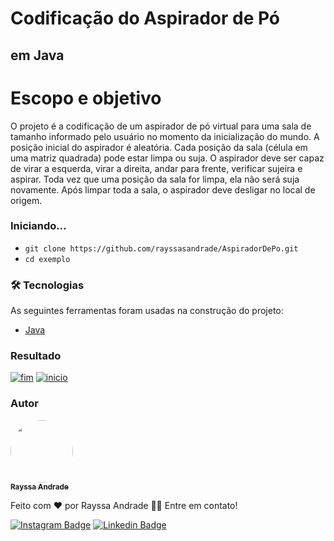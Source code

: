 # Codificação do Aspirador de Pó
## em Java

# Escopo e objetivo
O projeto é a codificação de um aspirador de pó virtual para uma sala de tamanho informado pelo usuário no momento da inicialização do mundo. A posição inicial do aspirador é aleatória. Cada posição da sala (célula em uma matriz quadrada) pode estar limpa ou suja. O aspirador deve ser capaz de virar a esquerda, virar a direita, andar para frente, verificar sujeira e aspirar. Toda vez que uma posição da sala for limpa, ela não será suja novamente. Após limpar toda a sala, o aspirador deve desligar no local de origem.

### Iniciando...

- `git clone https://github.com/rayssasandrade/AspiradorDePo.git`
- `cd exemplo`

### 🛠 Tecnologias

As seguintes ferramentas foram usadas na construção do projeto:

- [Java](https://www.java.com/pt-BR/download/ie_manual.jsp?locale=pt_BR)

### Resultado

<a href="https://imgbb.com/"><img src="https://i.ibb.co/f9fyxS8/fim.png" alt="fim" border="0"></a>
<a href="https://imgbb.com/"><img src="https://i.ibb.co/rm1KmbK/inicio.png" alt="inicio" border="0"></a>

### Autor
<a href="#">
 <img style="border-radius: 50%;" src="https://instagram.faju3-1.fna.fbcdn.net/v/t51.2885-15/e35/129774138_506915386934312_6214321278973834168_n.jpg?_nc_ht=instagram.faju3-1.fna.fbcdn.net&_nc_cat=108&_nc_ohc=A4ksCvsQ0CgAX9j6anc&edm=ALQROFkBAAAA&ccb=7-4&oh=3eb7951c5625dd3528a8c83b259ec348&oe=61A6909B&_nc_sid=30a2ef&ig_cache_key=MjQ1NjEzMzcxNTUxMzAyOTM3MQ%3D%3D.2-ccb7-4" width="100px;" alt=""/>
 <br />
 <sub><b>Rayssa Andrade</b></sub></a>

Feito com ❤️ por Rayssa Andrade 👋🏽 Entre em contato!

[![Instagram Badge](https://img.shields.io/badge/Instagram-E4405F?style=for-the-badge&logo=instagram&logoColor=white)](https://www.instagram.com/rayssa_s.andrade)
[![Linkedin Badge](https://img.shields.io/badge/LinkedIn-0077B5?style=for-the-badge&logo=linkedin&logoColor=white)](https://www.linkedin.com/in/rayssa-andrade-7785041a3)

